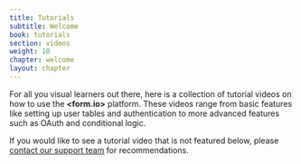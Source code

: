 ```yaml
---
title: Tutorials
subtitle: Welcome
book: tutorials
section: videos
weight: 10
chapter: welcome
layout: chapter
---
```


For all you visual learners out there, here is a collection of tutorial videos on how to use the **&lt;<span class="text-primary">form</span>.<span class="text-secondary">io</span>&gt;** platform. These videos range from basic features like setting up user tables and authentication to more advanced features such as OAuth and conditional logic.

If you would like to see a tutorial video that is not featured below, please [contact our support team](http://formio.github.io/help.form.io/support/) for recommendations.
